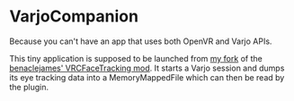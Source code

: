 # VarjoCompanion
Because you can't have an app that uses both OpenVR and Varjo APIs.

This tiny application is supposed to be launched from [my fork](https://github.com/m3gagluk/VRCFaceTracking) of the [benaclejames' VRCFaceTracking mod](https://github.com/benaclejames/VRCFaceTracking). It starts a Varjo session and dumps its eye tracking data into a MemoryMappedFile which can then be read by the plugin.
